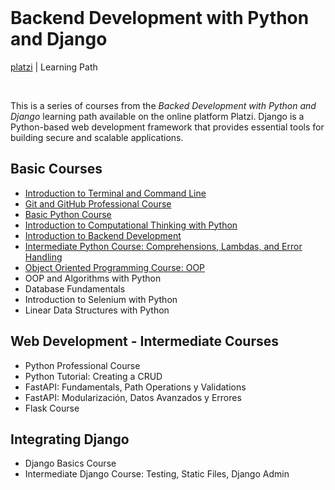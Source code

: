 <br>

# Backend Development with Python and Django

[platzi](https://platzi.com/backend-python/) | Learning Path

<br>

This is a series of courses from the *Backed Development with Python and Django* learning path available on the online platform Platzi. Django is a Python-based web development framework that provides essential tools for building secure and scalable applications. 

## Basic Courses

- [Introduction to Terminal and Command Line](./command_line/)
- [Git and GitHub Professional Course](./git-github/)
- [Basic Python Course](./basic_python/)
- [Introduction to Computational Thinking with Python](./computational_thinking/)
- [Introduction to Backend Development](./backend_introduction/)
- [Intermediate Python Course: Comprehensions, Lambdas, and Error Handling](./intermediate_python/)
- [Object Oriented Programming Course: OOP](./object_oriented_programming/)
- OOP and Algorithms with Python
- Database Fundamentals
- Introduction to Selenium with Python
- Linear Data Structures with Python

## Web Development - Intermediate Courses

- Python Professional Course
- Python Tutorial: Creating a CRUD
- FastAPI: Fundamentals, Path Operations y Validations
- FastAPI: Modularización, Datos Avanzados y Errores
- Flask Course
  
## Integrating Django 

- Django Basics Course 
- Intermediate Django Course: Testing, Static Files, Django Admin 
